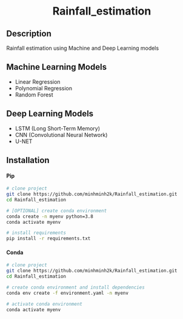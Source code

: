 <div align="center">

# Rainfall_estimation

</div>

## Description

Rainfall estimation using Machine and Deep Learning models

## Machine Learning Models

- Linear Regression
- Polynomial Regression
- Random Forest

## Deep Learning Models

- LSTM (Long Short-Term Memory)
- CNN (Convolutional Neural Network)
- U-NET

## Installation

#### Pip

```bash
# clone project
git clone https://github.com/minhminh2k/Rainfall_estimation.git
cd Rainfall_estimation

# [OPTIONAL] create conda environment
conda create -n myenv python=3.8
conda activate myenv

# install requirements
pip install -r requirements.txt
```

#### Conda

```bash
# clone project
git clone https://github.com/minhminh2k/Rainfall_estimation.git
cd Rainfall_estimation

# create conda environment and install dependencies
conda env create -f environment.yaml -n myenv

# activate conda environment
conda activate myenv
```
